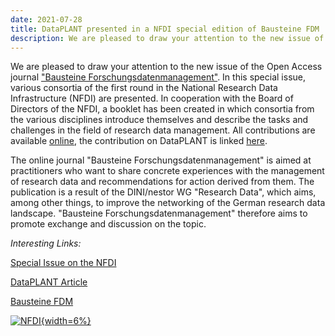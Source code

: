 ```yaml
---
date: 2021-07-28
title: DataPLANT presented in a NFDI special edition of Bausteine FDM
description: We are pleased to draw your attention to the new issue of the Open Access journal "Bausteine Forschungsdatenmanagement". In this special issue, various consortia of the first round in the National Research Data Infrastructure (NFDI) are presented. In cooperation with the Board of Directors of the NFDI, a booklet has been created in which consortia from the various disciplines introduce themselves and describe the tasks and challenges in the field of research data management...
---
```


We are pleased to draw your attention to the new issue of the Open Access journal ["Bausteine Forschungsdatenmanagement"](https://bausteine-fdm.de/ "Bausteine FDM"). In this special issue, various consortia of the first round in the National Research Data Infrastructure (NFDI) are presented. In cooperation with the Board of Directors of the NFDI, a booklet has been created in which consortia from the various disciplines introduce themselves and describe the tasks and challenges in the field of research data management. All contributions are available [online](https://bausteine-fdm.de/issue/view/254 "2nd Edition - BausteineFDM"), the contribution on DataPLANT is linked [here](https://bausteine-fdm.de/article/view/8335 "DataPLANT – Ein NFDI-Konsortium der Pflanzen-Grundlagenforschung").

The online journal "Bausteine Forschungsdatenmanagement" is aimed at practitioners who want to share concrete experiences with the management of research data and recommendations for action derived from them. The publication is a result of the DINI/nestor WG "Research Data", which aims, among other things, to improve the networking of the German research data landscape. "Bausteine Forschungsdatenmanagement" therefore aims to promote exchange and discussion on the topic. 

*Interesting Links:*

[Special Issue on the NFDI](https://bausteine-fdm.de/issue/view/254)

[DataPLANT Article](https://bausteine-fdm.de/article/view/8335)

[Bausteine FDM](https://bausteine-fdm.de/index)

[![NFDI](/src/assets/images/branding/NFDI.svg "NFDI"){width=6%}](https://www.nfdi.de)